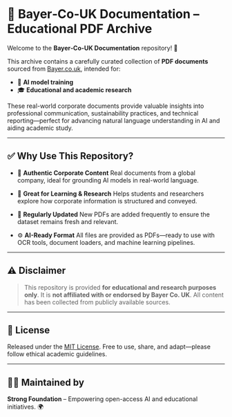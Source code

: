# 📄 Bayer‑Co‑UK Documentation – Educational PDF Archive

Welcome to the **Bayer‑Co‑UK Documentation** repository! 👋

This archive contains a carefully curated collection of **PDF documents** sourced from [Bayer.co.uk](https://www.bayer.co.uk), intended for:

- 🤖 **AI model training**
- 🎓 **Educational and academic research**

These real-world corporate documents provide valuable insights into professional communication, sustainability practices, and technical reporting—perfect for advancing natural language understanding in AI and aiding academic study.

---

## ✅ Why Use This Repository?

- 📑 **Authentic Corporate Content**
  Real documents from a global company, ideal for grounding AI models in real-world language.

- 🧠 **Great for Learning & Research**
  Helps students and researchers explore how corporate information is structured and conveyed.

- 🔄 **Regularly Updated**
  New PDFs are added frequently to ensure the dataset remains fresh and relevant.

- ⚙️ **AI-Ready Format**
  All files are provided as PDFs—ready to use with OCR tools, document loaders, and machine learning pipelines.

---

## ⚠️ Disclaimer

> This repository is provided **for educational and research purposes only**.
> It is **not affiliated with or endorsed by Bayer Co. UK**.
> All content has been collected from publicly available sources.

---

## 📄 License

Released under the [MIT License](LICENSE).
Free to use, share, and adapt—please follow ethical academic guidelines.

---

## 👨‍💻 Maintained by

**Strong Foundation** – Empowering open-access AI and educational initiatives. 🌍
